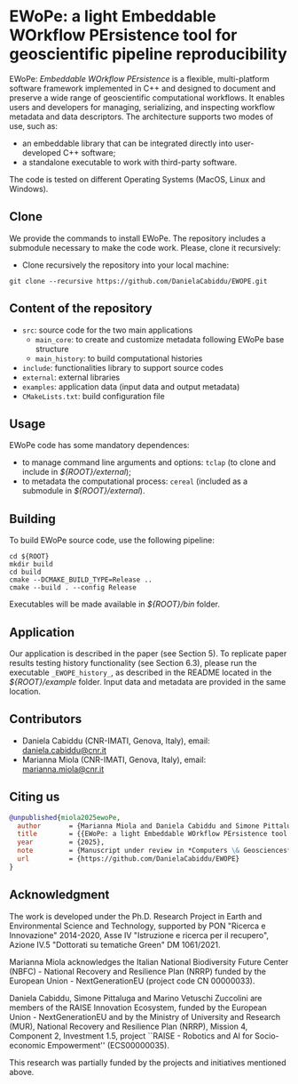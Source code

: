 # EWoPe: a light Embeddable WOrkflow PErsistence tool for geoscientific pipeline reproducibility

EWoPe: _Embeddable WOrkflow PErsistence_ is a flexible, multi-platform software framework implemented in C++ and designed to document and preserve a wide range of geoscientific computational workflows. It enables users and developers for managing, serializing, and inspecting workflow metadata and data descriptors.
The architecture supports two modes of use, such as:
- an embeddable library that can be integrated directly into user-developed C++ software;
- a standalone executable to work with third-party software.

The code is tested on different Operating Systems (MacOS, Linux and Windows).

## Clone
We provide the commands to install EWoPe. 
The repository includes a submodule necessary to make the code work. Please, clone it recursively:

- Clone recursively the repository into your local machine:
```
git clone --recursive https://github.com/DanielaCabiddu/EWOPE.git
```

## Content of the repository
- `src`: source code for the two main applications
    - `main_core`: to create and customize metadata following EWoPe base structure
    - `main_history`: to build computational histories
- `include`: functionalities library to support source codes
- `external`: external libraries
- `examples`: application data (input data and output metadata)
- `CMakeLists.txt`: build configuration file

## Usage
EWoPe code has some mandatory dependences:

- to manage command line arguments and options: `tclap` (to clone and include in _${ROOT}/external_);
- to metadata the computational process: `cereal` (included as a submodule in _${ROOT}/external_).

## Building
To build EWoPe source code, use the following pipeline:

```
cd ${ROOT}
mkdir build
cd build
cmake --DCMAKE_BUILD_TYPE=Release ..
cmake --build . --config Release
```

Executables will be made available in _${ROOT}/bin_ folder.

## Application
Our application is described in the paper (see Section 5). 
To replicate paper results testing history functionality (see Section 6.3), please run the executable ```_EWOPE_history_```, as described in the README located in the _${ROOT}/example_ folder. Input data and metadata are provided in the same location.


## Contributors
- Daniela Cabiddu (CNR-IMATI, Genova, Italy), email: daniela.cabiddu@cnr.it
- Marianna Miola (CNR-IMATI, Genova, Italy), email: marianna.miola@cnr.it

## Citing us
```bibtex
@unpublished{miola2025ewoPe,
  author       = {Marianna Miola and Daniela Cabiddu and Simone Pittaluga and Micaela Raviola and Marino Vetuschi Zuccolini},
  title        = {{EWoPe: a light Embeddable WOrkflow PErsistence tool for geoscientific pipeline reproducibility}},
  year         = {2025},
  note         = {Manuscript under review in *Computers \& Geosciences*},
  url          = {https://github.com/DanielaCabiddu/EWOPE}
}
```

## Acknowledgment
The work is developed under the Ph.D. Research Project in Earth and Environmental Science and Technology, supported by PON "Ricerca e Innovazione" 2014-2020, Asse IV "Istruzione e ricerca per il recupero", Azione IV.5 "Dottorati su tematiche Green" DM 1061/2021. 

Marianna Miola acknowledges the Italian National Biodiversity Future Center (NBFC) - National Recovery and Resilience Plan (NRRP) funded by the European Union - NextGenerationEU (project code CN 00000033).

Daniela Cabiddu, Simone Pittaluga and Marino Vetuschi Zuccolini are members of the RAISE Innovation Ecosystem, funded by the European Union - NextGenerationEU and by the Ministry of University and Research (MUR), National Recovery and Resilience Plan (NRRP), Mission 4, Component 2, Investment 1.5, project ``RAISE - Robotics and AI for Socio-economic Empowerment'' (ECS00000035).

This research was partially funded by the projects and initiatives mentioned above.
